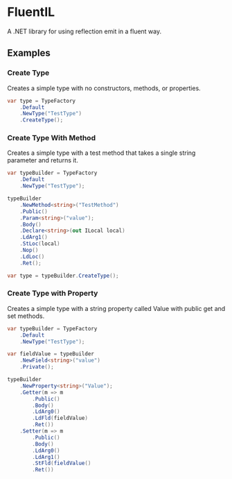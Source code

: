 # FluentIL

A .NET library for using reflection emit in a fluent way.

## Examples

### Create Type

Creates a simple type with no constructors, methods, or properties.

````c#
var type = TypeFactory
    .Default
    .NewType("TestType")
    .CreateType();
````

### Create Type With Method

Creates a simple type with a test method that takes a single string parameter and returns it.

````c#
var typeBuilder = TypeFactory
    .Default
    .NewType("TestType");

typeBuilder
    .NewMethod<string>("TestMethod")
    .Public()
    .Param<string>("value");
    .Body()
    .Declare<string>(out ILocal local)
    .LdArg1()
    .StLoc(local)
    .Nop()
    .LdLoc()
    .Ret();

var type = typeBuilder.CreateType();
````

### Create Type with Property

Creates a simple type with a string property called Value with public get and set methods.

````c#
var typeBuilder = TypeFactory
    .Default
    .NewType("TestType");

var fieldValue = typeBuilder
    .NewField<string>("value")
    .Private();

typeBuilder
    .NewProperty<string>("Value");
    .Getter(m => m
        .Public()
        .Body()
        .LdArg0()
        .LdFld(fieldValue)
        .Ret())
    .Setter(m => m
        .Public()
        .Body()
        .LdArg0()
        .LdArg1()
        .StFld(fieldValue()
        .Ret())
````
